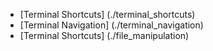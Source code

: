 - [Terminal Shortcuts] (./terminal_shortcuts)
- [Terminal Navigation] (./terminal_navigation)
- [Terminal Shortcuts] (./file_manipulation)